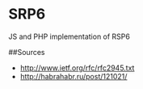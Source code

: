 # SRP6
JS and PHP implementation of RSP6

##Sources
 + http://www.ietf.org/rfc/rfc2945.txt
 + http://habrahabr.ru/post/121021/

